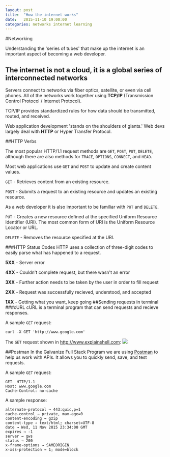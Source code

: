 ```yaml
---
layout: post
title:  "How the internet works"
date:   2015-11-10 19:00:00
categories: networks internet learning
---
```

#Networking


Understanding the 'series of tubes' that make up the internet is an important aspect of becoming a web developer. 

## The internet is not a cloud, it is a global series of interconnected networks

Servers connect to networks via fiber optics, satellite, or even via cell phones. All of the networks work together using **TCP/IP** (Transmission Control Protocol / Internet Protocol). 

TCP/IP provides standardized rules for how data should be transmitted, routed, and received. 

Web application development 'stands on the shoulders of giants.' Web devs largely deal with **HTTP** or Hyper Transfer Protocol.

##HTTP Verbs

The most popular HTTP/1.1 request methods are `GET`, `POST`, `PUT`, `DELETE`, although there are also methods for `TRACE`, `OPTIONS`, `CONNECT`, and `HEAD`. 

Most web applications use `GET` and `POST` to update and create content values. 

`GET` - Retrieves content from an existing resource.

`POST` - Submits a request to an existing resource and updates an existing resource.

As a web developer it is also important to be familiar with `PUT` and `DELETE`.

`PUT` - Creates a new resource defined at the specified Uniform Resource Identifier (URI). The most common form of URI is the Uniform Resource Locator or URL.

`DELETE` - Removes the resource specified at the URI.

###HTTP Status Codes
HTTP uses a collection of three-digit codes to easily parse what has happened to a request.

**5XX** - Server error

**4XX** - Couldn't complete request, but there wasn't an error

**3XX** - Further action needs to be taken by the user in order to fill request

**2XX** - Request was successfully recieved, understood, and accepted

**1XX** - Getting what you want, keep going
##Sending requests in terminal
###cURL
cURL is a terminal program that can send requests and recieve responses. 

A sample `GET` request:
	
	curl -X GET 'http://www.google.com'

The `GET` request shown in <http://www.explainshell.com>:
![](http://i.cubeupload.com/fbRhrZ.png)
	
	
##Postman
In the Galvanize Full Stack Program we are using [Postman](https://www.getpostman.com/) to help us work with APIs. It allows you to quickly send, save, and test requests.

A sample `GET` request:

	GET  HTTP/1.1
	Host: www.google.com
	Cache-Control: no-cache
A sample response:

	alternate-protocol → 443:quic,p=1
	cache-control → private, max-age=0
	content-encoding → gzip
	content-type → text/html; charset=UTF-8
	date → Wed, 11 Nov 2015 23:34:00 GMT
	expires → -1
	server → gws
	status → 200
	x-frame-options → SAMEORIGIN
	x-xss-protection → 1; mode=block